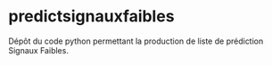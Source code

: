 # predictsignauxfaibles
Dépôt du code python permettant la production de liste de prédiction Signaux Faibles.
